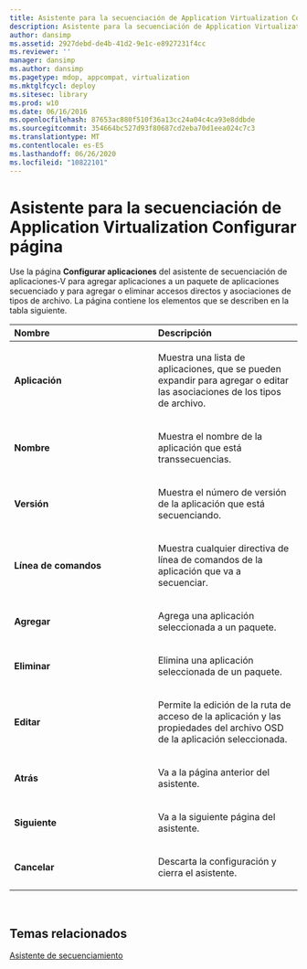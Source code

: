 ```yaml
---
title: Asistente para la secuenciación de Application Virtualization Configurar página
description: Asistente para la secuenciación de Application Virtualization Configurar página
author: dansimp
ms.assetid: 2927debd-de4b-41d2-9e1c-e8927231f4cc
ms.reviewer: ''
manager: dansimp
ms.author: dansimp
ms.pagetype: mdop, appcompat, virtualization
ms.mktglfcycl: deploy
ms.sitesec: library
ms.prod: w10
ms.date: 06/16/2016
ms.openlocfilehash: 87653ac880f510f36a13cc24a04c4ca93e8ddbde
ms.sourcegitcommit: 354664bc527d93f80687cd2eba70d1eea024c7c3
ms.translationtype: MT
ms.contentlocale: es-ES
ms.lasthandoff: 06/26/2020
ms.locfileid: "10822101"
---
```

# Asistente para la secuenciación de Application Virtualization Configurar página


Use la página **Configurar aplicaciones** del asistente de secuenciación de aplicaciones-V para agregar aplicaciones a un paquete de aplicaciones secuenciado y para agregar o eliminar accesos directos y asociaciones de tipos de archivo. La página contiene los elementos que se describen en la tabla siguiente.

<table>
<colgroup>
<col width="50%" />
<col width="50%" />
</colgroup>
<thead>
<tr class="header">
<th align="left">Nombre</th>
<th align="left">Descripción</th>
</tr>
</thead>
<tbody>
<tr class="odd">
<td align="left"><p><strong>Aplicación</strong></p></td>
<td align="left"><p>Muestra una lista de aplicaciones, que se pueden expandir para agregar o editar las asociaciones de los tipos de archivo.</p></td>
</tr>
<tr class="even">
<td align="left"><p><strong>Nombre</strong></p></td>
<td align="left"><p>Muestra el nombre de la aplicación que está transsecuencias.</p></td>
</tr>
<tr class="odd">
<td align="left"><p><strong>Versión</strong></p></td>
<td align="left"><p>Muestra el número de versión de la aplicación que está secuenciando.</p></td>
</tr>
<tr class="even">
<td align="left"><p><strong>Línea de comandos</strong></p></td>
<td align="left"><p>Muestra cualquier directiva de línea de comandos de la aplicación que va a secuenciar.</p></td>
</tr>
<tr class="odd">
<td align="left"><p><strong>Agregar</strong></p></td>
<td align="left"><p>Agrega una aplicación seleccionada a un paquete.</p></td>
</tr>
<tr class="even">
<td align="left"><p><strong>Eliminar</strong></p></td>
<td align="left"><p>Elimina una aplicación seleccionada de un paquete.</p></td>
</tr>
<tr class="odd">
<td align="left"><p><strong>Editar</strong></p></td>
<td align="left"><p>Permite la edición de la ruta de acceso de la aplicación y las propiedades del archivo OSD de la aplicación seleccionada.</p></td>
</tr>
<tr class="even">
<td align="left"><p><strong>Atrás</strong></p></td>
<td align="left"><p>Va a la página anterior del asistente.</p></td>
</tr>
<tr class="odd">
<td align="left"><p><strong>Siguiente</strong></p></td>
<td align="left"><p>Va a la siguiente página del asistente.</p></td>
</tr>
<tr class="even">
<td align="left"><p><strong>Cancelar</strong></p></td>
<td align="left"><p>Descarta la configuración y cierra el asistente.</p></td>
</tr>
</tbody>
</table>

 

## Temas relacionados


[Asistente de secuenciamiento](sequencing-wizard.md)

 

 





